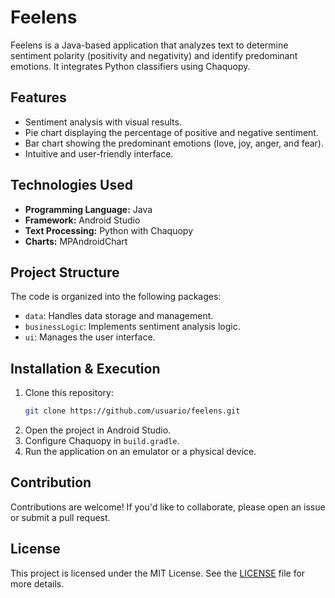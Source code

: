 # Feelens

Feelens is a Java-based application that analyzes text to determine sentiment polarity (positivity and negativity) and identify predominant emotions. It integrates Python classifiers using Chaquopy.

## Features

- Sentiment analysis with visual results.
- Pie chart displaying the percentage of positive and negative sentiment.
- Bar chart showing the predominant emotions (love, joy, anger, and fear).
- Intuitive and user-friendly interface.

## Technologies Used

- **Programming Language:** Java
- **Framework:** Android Studio
- **Text Processing:** Python with Chaquopy
- **Charts:** MPAndroidChart

## Project Structure

The code is organized into the following packages:

- `data`: Handles data storage and management.
- `businessLogic`: Implements sentiment analysis logic.
- `ui`: Manages the user interface.

## Installation & Execution

1. Clone this repository:
   ```bash
   git clone https://github.com/usuario/feelens.git
   ```
2. Open the project in Android Studio.
3. Configure Chaquopy in `build.gradle`.
4. Run the application on an emulator or a physical device.

## Contribution

Contributions are welcome! If you'd like to collaborate, please open an issue or submit a pull request.

## License

This project is licensed under the MIT License. See the [LICENSE](LICENSE) file for more details.

